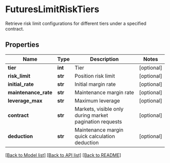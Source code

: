 # FuturesLimitRiskTiers

Retrieve risk limit configurations for different tiers under a specified contract.
## Properties
Name | Type | Description | Notes
------------ | ------------- | ------------- | -------------
**tier** | **int** | Tier | [optional] 
**risk_limit** | **str** | Position risk limit | [optional] 
**initial_rate** | **str** | Initial margin rate | [optional] 
**maintenance_rate** | **str** | Maintenance margin rate | [optional] 
**leverage_max** | **str** | Maximum leverage | [optional] 
**contract** | **str** | Markets, visible only during market pagination requests | [optional] 
**deduction** | **str** | Maintenance margin quick calculation deduction | [optional] 

[[Back to Model list]](../README.md#documentation-for-models) [[Back to API list]](../README.md#documentation-for-api-endpoints) [[Back to README]](../README.md)


